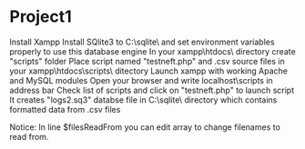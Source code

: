 # Project1
Install Xampp
Install SQlite3 to C:\sqlite\ and set environment variables properly to use this database engine 
In your xampp\htdocs\ directory create "scripts" folder
Place script named "testneft.php" and .csv source files in your xampp\htdocs\scripts\ ditectory
Launch xampp with working Apache and MySQL modules
Open your browser and write localhost\scripts in address bar
Check list of scripts and click on "testneft.php" to launch script
It creates "logs2.sq3" databse file in C:\sqlite\ directory which contains formatted data from .csv files

Notice:
In line $filesReadFrom you can edit array to change filenames to read from.

